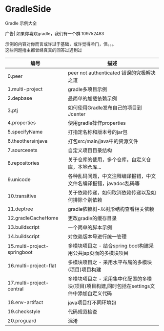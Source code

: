 # GradleSide
Gradle 示例大全

广告| 如果你喜欢gradle，我们有一个群 109752483

示例的内容对你而言或许过于基础，或许觉得冷门，但。。。   
这些问题撸主都曾经真真的回答过遇到过   

| 编号 | 描述 |
|--------|--------|
|0.peer | peer not authenticated 错误的究极解决之道 |
|1.multi-project | gradle多项目示例  | 
|2.depbase | 最简单的加载依赖示例   |
|3.ptj | 如何使用Gradle发布自己的项目到Jcenter   |
|4.properties | 使用gradle操作properties   |
|5.specifyName |  打指定名称和版本号的jar包   |
|6.theothersinjava | 打包src/main/java中的资源文件   |
|7.sourcesets | 自定义项目目录结构   |
|8.repositories |  关于仓库的使用，多个仓库，自定义仓库，本地仓库...   |
|9.unicode | 各种乱码问题，中文注释编译报错，中文文件名编译报错，javadoc乱码等   |
|10.transitive |  关于依赖传递，如何取消依赖传递以及如何排除个别依赖   |
|11.deptree | gradle依赖树-以树形结构查看相关依赖  |
|12.gradleCacheHome | 更改gradle的缓存目录   |
|13.buildscript|一个简单的脚本示例 |
|14.buildscript|对依赖版本号进行统一管理 |
|15.multi-project-springboot| 多模块项目之 - 结合spring boot构建采用公共jsp页面的多模块项目 |
|16.multi-project-flat | 多模块项目之 - 采用水平布局的多模块(项目)项目构建|
|17.multi-project-central | 多模块项目之 - 采用集中化配置的多模块(项目)项目构建,同时包括在settings文件中添加自定义代码|
|18.env-artifact|java项目打不同环境包|
|19.checkstyle|代码规范检查|
|20.proguard|混淆|


